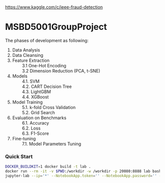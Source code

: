 https://www.kaggle.com/c/ieee-fraud-detection
# MSBD5001GroupProject
The phases of development as following:
1. Data Analysis
2. Data Cleansing
3. Feature Extraction <br/>
&nbsp; &nbsp; &nbsp; &nbsp; 3.1 One-Hot Encoding<br/>
&nbsp; &nbsp; &nbsp; &nbsp; 3.2 Dimension Reduction (PCA, t-SNE)
4. Models<br/>
&nbsp; &nbsp; &nbsp; &nbsp; 4.1. SVM<br/>
&nbsp; &nbsp; &nbsp; &nbsp; 4.2. CART Decision Tree<br/>
&nbsp; &nbsp; &nbsp; &nbsp; 4.3. LightGBM<br/>
&nbsp; &nbsp; &nbsp; &nbsp; 4.4. XGBoost
5. Model Training<br/>
&nbsp; &nbsp; &nbsp; &nbsp; 5.1. k-fold Cross Validation<br/>
&nbsp; &nbsp; &nbsp; &nbsp; 5.2. Grid Search
6. Evaluation on Benchmarks<br/>
&nbsp; &nbsp; &nbsp; &nbsp; 6.1. Accuracy<br/>
&nbsp; &nbsp; &nbsp; &nbsp; 6.2. Loss<br/>
&nbsp; &nbsp; &nbsp; &nbsp; 6.3. F1-Score
7. Fine-tuning<br/>
&nbsp; &nbsp; &nbsp; &nbsp; 7.1. Model Parameters Tuning


### Quick Start

```bash
DOCKER_BUILDKIT=1 docker build -t lab .
docker run --rm -it -v $PWD:/workdir -w /workdir -p 20080:8888 lab bash
jupyter-lab --ip='*' --NotebookApp.token='' --NotebookApp.password='' --allow-root
```